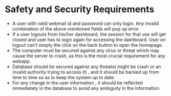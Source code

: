 # Safety and Security Requirements
* A user with valid webmail id and password can only login. Any invalid combination of the above mentioned fields will pop up error.
* If a user logouts from his/her dashboard, the session for that use will get closed and user has to login again  for accessing the dashboard. User on logout can’t simply the click on the back button to open the homepage.
* The computer must be secured against any virus or threat which may cause the server to crash, as this is the most crucial requirement for any webapp.
* Database should be secured against any threats( might be crash or an invalid authority trying to access it) , and it should be backed up from time to time so as to keep the system up to date.
* For any change in the user information , it should be reflected immediately in the database to avoid any ambiguity in the information.
